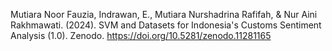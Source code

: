 Mutiara Noor Fauzia, Indrawan, E., Mutiara Nurshadrina Rafifah, & Nur Aini Rakhmawati. (2024). SVM and Datasets for Indonesia's Customs Sentiment Analysis (1.0). Zenodo. https://doi.org/10.5281/zenodo.11281165
